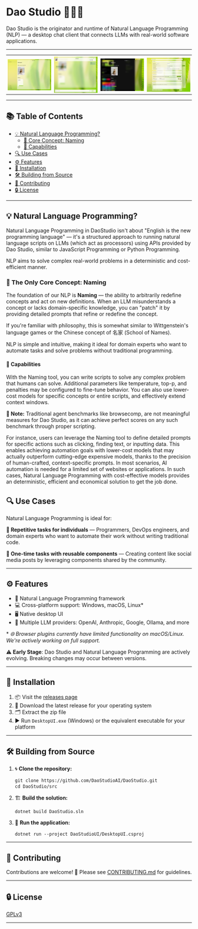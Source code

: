 # Dao Studio 🧑‍💻✨

Dao Studio is the originator and runtime of Natural Language Programming (NLP) — a desktop chat client that connects LLMs with real-world software applications.

---

<div align="center">
   <table role="presentation" style="border-collapse: collapse;">
      <tr>
         <td style="padding:4px"><img src="Assets/ScreenSnapshot/1.png" alt="Dao Studio UI 1" style="max-width:100%;height:auto;display:block;" /></td>
         <td style="padding:4px"><img src="Assets/ScreenSnapshot/2.png" alt="Dao Studio UI 2" style="max-width:100%;height:auto;display:block;" /></td>
         <td style="padding:4px"><img src="Assets/ScreenSnapshot/3.png" alt="Dao Studio UI 3" style="max-width:100%;height:auto;display:block;" /></td>
         <td style="padding:4px"><img src="Assets/ScreenSnapshot/4.png" alt="Dao Studio UI 4" style="max-width:100%;height:auto;display:block;" /></td>
      </tr>
   </table>
</div>

---

## 📚 Table of Contents

 - [💡 Natural Language Programming?](#natural-language-programming)
    - [🧩 Core Concept: Naming](#core-concept-naming)
    - [🎯 Capabilities](#capabilities)
 - [🔍 Use Cases](#use-cases)
 - [⚙️ Features](#features)
 - [🚀 Installation](#installation)
 - [🛠️ Building from Source](#building-from-source)
 - [📝 Contributing](#contributing)
 - [🔒 License](#license)

---

## 💡 Natural Language Programming?

Natural Language Programming in DaoStudio isn't about "English is the new programming language" — it's a structured approach to running natural language scripts on LLMs (which act as processors) using APIs provided by Dao Studio, similar to JavaScript Programming or Python Programming.

NLP aims to solve complex real-world problems in a deterministic and cost-efficient manner.


### 🧩 The Only Core Concept: Naming

The foundation of our NLP is **Naming** — the ability to arbitrarily redefine concepts and act on new definitions. When an LLM misunderstands a concept or lacks domain-specific knowledge, you can "patch" it by providing detailed prompts that refine or redefine the concept.

If you're familiar with philosophy, this is somewhat similar to Wittgenstein's language games or the Chinese concept of 名家 (School of Names).

NLP is simple and intuitive, making it ideal for domain experts who want to automate tasks and solve problems without traditional programming.

#### 🎯 Capabilities

With the Naming tool, you can write scripts to solve any complex problem that humans can solve. Additional parameters like temperature, top-p, and penalties may be configured to fine-tune behavior. 
You can also use lower-cost models for specific concepts or entire scripts, and effectively extend context windows. 

**📝 Note:** Traditional agent benchmarks like browsecomp, are not meaningful measures for Dao Studio, as it can achieve perfect scores on any such benchmark through proper scripting.

For instance, users can leverage the Naming tool to define detailed prompts for specific actions such as clicking, finding text, or inputting data. This enables achieving automation goals with lower-cost models that may actually outperform cutting-edge expensive models, thanks to the precision of human-crafted, context-specific prompts. In most scenarios, AI automation is needed for a limited set of websites or applications. In such cases, Natural Language Programming with cost-effective models provides an deterministic, efficient and economical solution to get the job done.

## 🔍 Use Cases

Natural Language Programming is ideal for:

**🔁 Repetitive tasks for individuals** — Programmers, DevOps engineers, and domain experts who want to automate their work without writing traditional code.

**🧩 One-time tasks with reusable components** — Creating content like social media posts by leveraging components shared by the community.

---


## ⚙️ Features

- 🧠 Natural Language Programming framework
- 💻 Cross-platform support: Windows, macOS, Linux*
- 🖥️ Native desktop UI
- 🔌 Multiple LLM providers: OpenAI, Anthropic, Google, Ollama, and more


\* *🌐 Browser plugins currently have limited functionality on macOS/Linux. We're actively working on full support.*

⚠️ **Early Stage**: Dao Studio and Natural Language Programming are actively evolving. Breaking changes may occur between versions.

---


## 🚀 Installation

1. 📦 Visit the [releases page](https://github.com/DaoStudioAI/DaoStudio/releases)
2. 💾 Download the latest release for your operating system
3. 🗂️ Extract the zip file
4. ▶️ Run `DesktopUI.exe` (Windows) or the equivalent executable for your platform

---


## 🛠️ Building from Source

1. 🌀 **Clone the repository:**
   ```
   git clone https://github.com/DaoStudioAI/DaoStudio.git
   cd DaoStudio/src
   ```

2. 🏗️ **Build the solution:**
   ```
   dotnet build DaoStudio.sln
   ```

3. 🚦 **Run the application:**
   ```
   dotnet run --project DaoStudioUI/DesktopUI.csproj
   ```


---


## 📝 Contributing

Contributions are welcome! 🤝 Please see [CONTRIBUTING.md](CONTRIBUTING.md) for guidelines.


---


## 🔒 License

[GPLv3](LICENSE)

---
